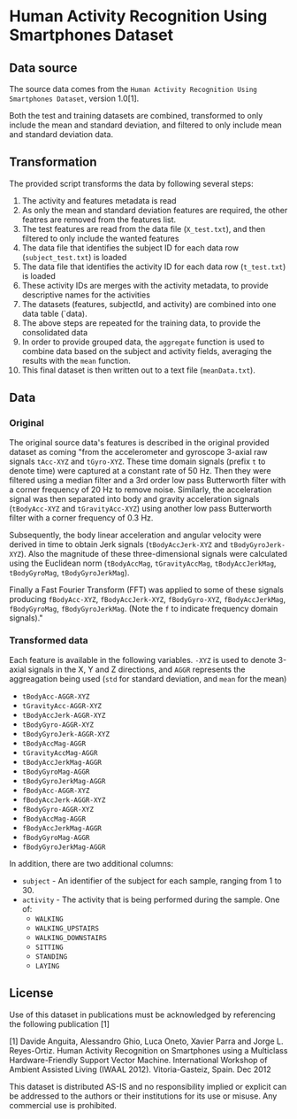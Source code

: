 # Human Activity Recognition Using Smartphones Dataset

## Data source

The source data comes from the `Human Activity Recognition Using Smartphones Dataset`, version 1.0[1].

Both the test and training datasets are combined, transformed to only include the mean and standard deviation, and filtered to only include mean and standard deviation data.

## Transformation

The provided script transforms the data by following several steps:

1. The activity and features metadata is read
2. As only the mean and standard deviation features are required, the other featres are removed from the features list.
3. The test features are read from the data file (`X_test.txt`), and then filtered to only include the wanted features
4. The data file that identifies the subject ID for each data row (`subject_test.txt`) is loaded
5. The data file that identifies the activity ID for each data row (`t_test.txt`) is loaded
6. These activity IDs are merges with the activity metadata, to provide descriptive names for the activities
7. The datasets (features, subjectId, and activity) are combined into one data table (`data).
8. The above steps are repeated for the training data, to provide the consolidated data
9. In order to provide grouped data, the `aggregate` function is used to combine data based on the subject and activity fields, averaging the results with the `mean` function.
10. This final dataset is then written out to a text file (`meanData.txt`).

## Data

### Original

The original source data's features is described in the original provided dataset as coming "from the accelerometer and gyroscope 3-axial raw signals `tAcc-XYZ` and `tGyro-XYZ`. These time domain signals (prefix `t` to denote time) were captured at a constant rate of 50 Hz. Then they were filtered using a median filter and a 3rd order low pass Butterworth filter with a corner frequency of 20 Hz to remove noise. Similarly, the acceleration signal was then separated into body and gravity acceleration signals (`tBodyAcc-XYZ` and `tGravityAcc-XYZ`) using another low pass Butterworth filter with a corner frequency of 0.3 Hz. 

Subsequently, the body linear acceleration and angular velocity were derived in time to obtain Jerk signals (`tBodyAccJerk-XYZ` and `tBodyGyroJerk-XYZ`). Also the magnitude of these three-dimensional signals were calculated using the Euclidean norm (`tBodyAccMag`, `tGravityAccMag`, `tBodyAccJerkMag`, `tBodyGyroMag`, `tBodyGyroJerkMag`). 

Finally a Fast Fourier Transform (FFT) was applied to some of these signals producing `fBodyAcc-XYZ`, `fBodyAccJerk-XYZ`, `fBodyGyro-XYZ`, `fBodyAccJerkMag`, `fBodyGyroMag`, `fBodyGyroJerkMag`. (Note the `f` to indicate frequency domain signals)."

### Transformed data

Each feature is available in the following variables. `-XYZ` is used to denote 3-axial signals in the X, Y and Z directions, and `AGGR` represents the aggreagation being used (`std` for standard deviation, and `mean` for the mean)

* `tBodyAcc-AGGR-XYZ`
* `tGravityAcc-AGGR-XYZ`
* `tBodyAccJerk-AGGR-XYZ`
* `tBodyGyro-AGGR-XYZ`
* `tBodyGyroJerk-AGGR-XYZ`
* `tBodyAccMag-AGGR`
* `tGravityAccMag-AGGR`
* `tBodyAccJerkMag-AGGR`
* `tBodyGyroMag-AGGR`
* `tBodyGyroJerkMag-AGGR`
* `fBodyAcc-AGGR-XYZ`
* `fBodyAccJerk-AGGR-XYZ`
* `fBodyGyro-AGGR-XYZ`
* `fBodyAccMag-AGGR`
* `fBodyAccJerkMag-AGGR`
* `fBodyGyroMag-AGGR`
* `fBodyGyroJerkMag-AGGR`

In addition, there are two additional columns:

* `subject` - An identifier of the subject for each sample, ranging from 1 to 30.
* `activity` - The activity that is being performed during the sample. One of:
  * `WALKING`
  * `WALKING_UPSTAIRS`
  * `WALKING_DOWNSTAIRS`
  * `SITTING`
  * `STANDING`
  * `LAYING`

## License
Use of this dataset in publications must be acknowledged by referencing the following publication [1] 

[1] Davide Anguita, Alessandro Ghio, Luca Oneto, Xavier Parra and Jorge L. Reyes-Ortiz. Human Activity Recognition on Smartphones using a Multiclass Hardware-Friendly Support Vector Machine. International Workshop of Ambient Assisted Living (IWAAL 2012). Vitoria-Gasteiz, Spain. Dec 2012

This dataset is distributed AS-IS and no responsibility implied or explicit can be addressed to the authors or their institutions for its use or misuse. Any commercial use is prohibited.
